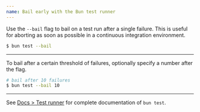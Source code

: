 ```yaml
---
name: Bail early with the Bun test runner
---
```


Use the `--bail` flag to bail on a test run after a single failure. This is useful for aborting as soon as possible in a continuous integration environment.

```sh
$ bun test --bail
```

---

To bail after a certain threshold of failures, optionally specify a number after the flag.

```sh
# bail after 10 failures
$ bun test --bail 10
```

---

See [Docs > Test runner](/docs/cli/test) for complete documentation of `bun test`.
